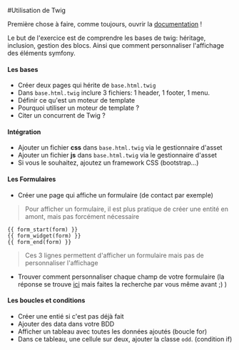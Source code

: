 #Utilisation de Twig

Première chose à faire, comme toujours, ouvrir la [documentation](http://symfony.com/doc/current/templating.html) !

Le but de l'exercice est de comprendre les bases de twig: héritage, inclusion, gestion des blocs. Ainsi que comment personnaliser l'affichage des éléments symfony.


#### Les bases

- Créer deux pages qui hérite de `base.html.twig`
- Dans `base.html.twig` inclure 3 fichiers: 1 header, 1 footer, 1 menu. 
- Définir ce qu'est un moteur de template
- Pourquoi utiliser un moteur de template ?
- Citer un concurrent de Twig ?


#### Intégration

- Ajouter un fichier **css** dans `base.html.twig` via le gestionnaire d'asset
- Ajouter un fichier **js** dans `base.html.twig` via le gestionnaire d'asset
- Si vous le souhaitez, ajoutez un framework CSS (bootstrap...)


#### Les Formulaires

- Créer une page qui affiche un formulaire (de contact par exemple)

> Pour afficher un formulaire, il est plus pratique de créer une entité en amont, mais pas forcément nécessaire

```twig
{{ form_start(form) }}
{{ form_widget(form) }}
{{ form_end(form) }}
```

> Ces 3 lignes permettent d'afficher un formulaire mais pas de personnaliser l'affichage

- Trouver comment personnaliser chaque champ de votre formulaire (la réponse se trouve [ici](http://symfony.com/doc/current/form/rendering.html) mais faites la recherche par vous même avant ;) )


#### Les boucles et conditions

- Créer une entié si c'est pas déjà fait
- Ajouter des data dans votre BDD
- Afficher un tableau avec toutes les données ajoutés (boucle for)
- Dans ce tableau, une cellule sur deux, ajouter la classe `odd`. (condition if)





